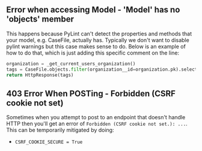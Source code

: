## Error when accessing Model - 'Model' has no 'objects' member
This happens because PyLint can't detect the properties and methods that your model, e.g. CaseFile, actually has. Typically we don't want to disable pylint warnings but this case makes sense to do. Below is an example of how to do that, which is just adding this specific comment on the line:
```py
organization = _get_current_users_organization()
tags = CaseFile.objects.filter(organization__id=organization.pk).select_related("tagSet__key") # pylint: disable=no-member
return HttpResponse(tags)
```

## 403 Error When POSTing - Forbidden (CSRF cookie not set)
Sometimes when you attempt to post to an endpoint that doesn't handle HTTP then you'll get an error of `Forbidden (CSRF cookie not set.): ...`. This can be temporarily mitigated by doing:
- `CSRF_COOKIE_SECURE = True`